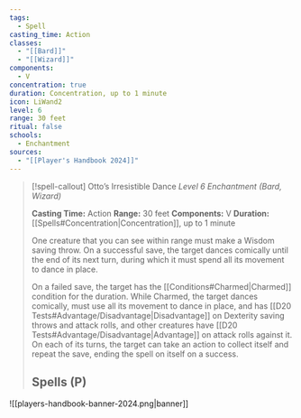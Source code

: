 ```yaml
---
tags:
  - Spell
casting_time: Action
classes:
  - "[[Bard]]"
  - "[[Wizard]]"
components:
  - V
concentration: true
duration: Concentration, up to 1 minute
icon: LiWand2
level: 6
range: 30 feet
ritual: false
schools:
  - Enchantment
sources: 
  - "[[Player's Handbook 2024]]"
---
```

>[!spell-callout] Otto’s Irresistible Dance
>_Level 6 Enchantment (Bard, Wizard)_
>
>**Casting Time:** Action
>**Range:** 30 feet
>**Components:** V
>**Duration:** [[Spells#Concentration\|Concentration]], up to 1 minute
>
>One creature that you can see within range must make a Wisdom saving throw. On a successful save, the target dances comically until the end of its next turn, during which it must spend all its movement to dance in place.
>
>On a failed save, the target has the [[Conditions#Charmed\|Charmed]] condition for the duration. While Charmed, the target dances comically, must use all its movement to dance in place, and has [[D20 Tests#Advantage/Disadvantage\|Disadvantage]] on Dexterity saving throws and attack rolls, and other creatures have [[D20 Tests#Advantage/Disadvantage\|Advantage]] on attack rolls against it. On each of its turns, the target can take an action to collect itself and repeat the save, ending the spell on itself on a success.
>
>## Spells (P)


![[players-handbook-banner-2024.png|banner]]